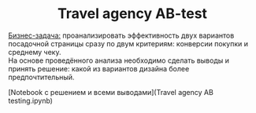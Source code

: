 # <center> Travel agency AB-test

<u>Бизнес-задача:</u> проанализировать эффективность двух вариантов посадочной страницы сразу по двум критериям: конверсии покупки и среднему чеку.  
На основе проведённого анализа необходимо сделать выводы и принять решение: какой из вариантов дизайна более предпочтительный.

[Notebook с решением и всеми выводами](Travel agency AB testing.ipynb)
